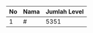 | No | Nama            | Jumlah Level |
|----|-----------------|--------------|
| 1  | #    |    5351        |

